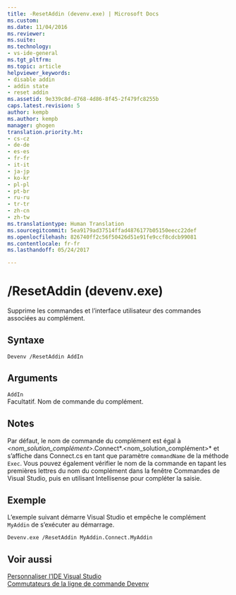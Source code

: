 ```yaml
---
title: -ResetAddin (devenv.exe) | Microsoft Docs
ms.custom: 
ms.date: 11/04/2016
ms.reviewer: 
ms.suite: 
ms.technology:
- vs-ide-general
ms.tgt_pltfrm: 
ms.topic: article
helpviewer_keywords:
- disable addin
- addin state
- reset addin
ms.assetid: 9e339c8d-d768-4d86-8f45-2f479fc8255b
caps.latest.revision: 5
author: kempb
ms.author: kempb
manager: ghogen
translation.priority.ht:
- cs-cz
- de-de
- es-es
- fr-fr
- it-it
- ja-jp
- ko-kr
- pl-pl
- pt-br
- ru-ru
- tr-tr
- zh-cn
- zh-tw
ms.translationtype: Human Translation
ms.sourcegitcommit: 5ea9179ad37514ffad4876177b05150eecc22def
ms.openlocfilehash: 826740ff2c56f50426d51e91fe9ccf8cdcb99081
ms.contentlocale: fr-fr
ms.lasthandoff: 05/24/2017

---
```

# <a name="resetaddin-devenvexe"></a>/ResetAddin (devenv.exe)
Supprime les commandes et l’interface utilisateur des commandes associées au complément.  
  
## <a name="syntax"></a>Syntaxe  
  
```  
Devenv /ResetAddin AddIn  
```  
  
## <a name="arguments"></a>Arguments  
 `AddIn`  
 Facultatif. Nom de commande du complément.  
  
## <a name="remarks"></a>Notes  
 Par défaut, le nom de commande du complément est égal à *\<nom_solution_complément>*.Connect*.\<nom_solution_complément>* et s’affiche dans Connect.cs en tant que paramètre `commandName` de la méthode `Exec`. Vous pouvez également vérifier le nom de la commande en tapant les premières lettres du nom du complément dans la fenêtre Commandes de Visual Studio, puis en utilisant Intellisense pour compléter la saisie.  
  
## <a name="example"></a>Exemple  
 L’exemple suivant démarre Visual Studio et empêche le complément `MyAddin` de s’exécuter au démarrage.  
  
```  
Devenv.exe /ResetAddin MyAddin.Connect.MyAddin  
```  
  
## <a name="see-also"></a>Voir aussi  
 [Personnaliser l’IDE Visual Studio](../../ide/personalizing-the-visual-studio-ide.md)   
 [Commutateurs de la ligne de commande Devenv](../../ide/reference/devenv-command-line-switches.md)
